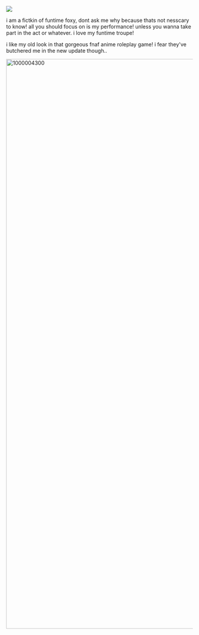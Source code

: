 
![](https://komarev.com/ghpvc/?username=funtiimefoxy&color=ff69b4&style=plastic&label="MY+VIEWERS!")


i am a fictkin of funtime foxy, dont ask me why because thats not nesscary to know! all you should focus on is my performance! unless you wanna take part in the act or whatever. i love my funtime troupe!

i like my old look in that gorgeous fnaf anime roleplay game! i fear they've butchered me in the new update though..

<img width="2048" height="1536" alt="1000004300" src="https://github.com/user-attachments/assets/0ab454c5-4e73-4787-b2f7-293f3c8d8d71" />
